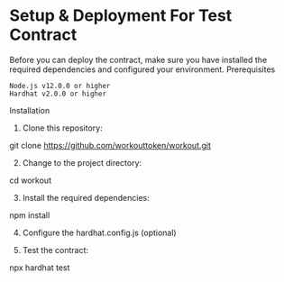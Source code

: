 # Setup & Deployment For Test Contract

Before you can deploy the contract, make sure you have installed the required dependencies and configured your environment.
Prerequisites

    Node.js v12.0.0 or higher
    Hardhat v2.0.0 or higher

Installation

1. Clone this repository:

git clone https://github.com/workouttoken/workout.git

2. Change to the project directory:

cd workout

3. Install the required dependencies:

npm install

4. Configure the hardhat.config.js (optional)

5. Test the contract:

npx hardhat test

